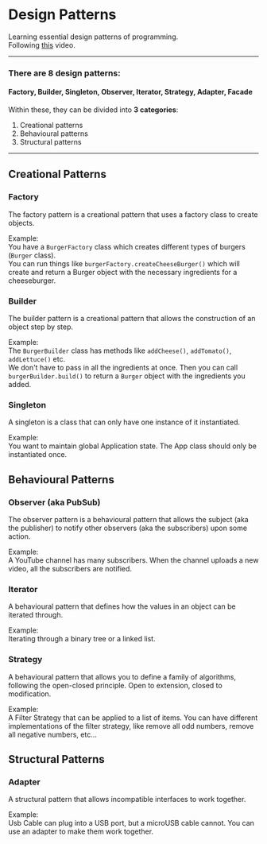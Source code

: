 # Design Patterns

Learning essential design patterns of programming.\
Following [this](https://www.youtube.com/watch?v=tAuRQs_d9F8&ab_channel=NeetCode) video.

---

### There are 8 design patterns:
#### Factory, Builder, Singleton, Observer, Iterator, Strategy, Adapter, Facade

Within these, they can be divided into **3 categories**:
1. Creational patterns
2. Behavioural patterns
3. Structural patterns

---

## Creational Patterns

### Factory
The factory pattern is a creational pattern that uses a factory class to create objects.

Example:\
You have a `BurgerFactory` class which creates different types of burgers (`Burger` class).\
You can run things like `burgerFactory.createCheeseBurger()` which will create and return a 
Burger object with the necessary ingredients for a cheeseburger.

### Builder
The builder pattern is a creational pattern that allows the construction of an object step by step.

Example:\
The `BurgerBuilder` class has methods like `addCheese()`, `addTomato()`, `addLettuce()` etc.\
We don't have to pass in all the ingredients at once.
Then you can call `burgerBuilder.build()` to return a `Burger` object with the ingredients you added.

### Singleton
A singleton is a class that can only have one instance of it instantiated.

Example:\
You want to maintain global Application state. The App class should only be instantiated once.

## Behavioural Patterns

### Observer (aka PubSub)
The observer pattern is a behavioural pattern that allows the subject (aka the publisher) to notify
other observers (aka the subscribers) upon some action.

Example:\
A YouTube channel has many subscribers. When the channel uploads a new video, all the subscribers
are notified.

### Iterator
A behavioural pattern that defines how the values in an object can be iterated through.

Example:\
Iterating through a binary tree or a linked list.

### Strategy
A behavioural pattern that allows you to define a family of algorithms, following the open-closed principle.
Open to extension, closed to modification.

Example:\
A Filter Strategy that can be applied to a list of items. You can have different implementations of the
filter strategy, like remove all odd numbers, remove all negative numbers, etc...

## Structural Patterns

### Adapter
A structural pattern that allows incompatible interfaces to work together.

Example:\
Usb Cable can plug into a USB port, but a microUSB cable cannot. You can use an adapter to
make them work together.